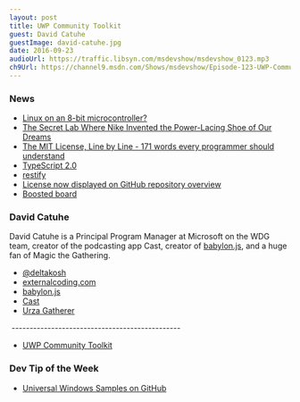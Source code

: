 ```yaml
---
layout: post
title: UWP Community Toolkit
guest: David Catuhe
guestImage: david-catuhe.jpg
date: 2016-09-23
audioUrl: https://traffic.libsyn.com/msdevshow/msdevshow_0123.mp3
ch9Url: https://channel9.msdn.com/Shows/msdevshow/Episode-123-UWP-Community-Toolkit-with-David-Catuhe
---
```


### News

 - [Linux on an 8-bit microcontroller?](https://dmitry.gr/index.php?r=05.Projects&proj=07.%20Linux%20on%208bit)
 - [The Secret Lab Where Nike Invented the Power-Lacing Shoe of Our Dreams](https://www.wired.com/2016/09/nike-self-lacing-design-hyperadapt/)
 - [The MIT License, Line by Line - 171 words every programmer should understand](https://writing.kemitchell.com/2016/09/21/MIT-License-Line-by-Line.html)
 - [TypeScript 2.0](https://blogs.msdn.microsoft.com/typescript/2016/09/22/announcing-typescript-2-0/)
  - [restify](http://restify.com/)
 - [License now displayed on GitHub repository overview](https://github.com/blog/2252-license-now-displayed-on-repository-overview)
 - [Boosted board](https://boostedboards.com/)
 
### David Catuhe

David Catuhe is a Principal Program Manager at Microsoft on the WDG team, creator of the podcasting app Cast, creator of [babylon.js](http://www.babylonjs.com/), and a huge fan of Magic the Gathering.

 - [@deltakosh](https://twitter.com/deltakosh)
 - [externalcoding.com](https://www.eternalcoding.com/)
 - [babylon.js](http://www.babylonjs.com/)
 - [Cast](https://www.microsoft.com/en-us/store/p/cast/9nblggh1zj3r)
 - [Urza Gatherer](https://www.microsoft.com/en-us/store/p/urzagatherer/9wzdncrdbzt1)

 -----------------------------------------------

 - [UWP Community Toolkit](https://github.com/Microsoft/UWPCommunityToolkit)

### Dev Tip of the Week

 - [Universal Windows Samples on GitHub](https://github.com/Microsoft/Windows-universal-samples)
